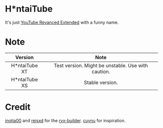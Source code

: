 # H*ntaiTube
It's just [YouTube Revanced Extended](https://github.com/inotia00/ReVanced_Extended) with a funny name.
# Note
| Version | Note |
| :-: | :-: |
| H*ntaiTube XT | Test version. Might be unstable. Use with caution. |
| H*ntaiTube XS | Stable version. |
# Credit
[inotia00](https://github.com/inotia00) and [reisxd](https://github.com/reisxd) for the [rvx-builder](https://github.com/inotia00/rvx-bilder).
[cuynu](https://github.com/cuynu) for inspiration.
